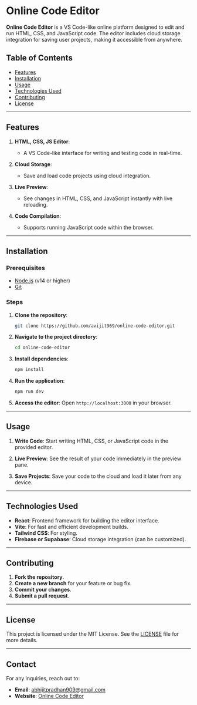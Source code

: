 # Online Code Editor

**Online Code Editor** is a VS Code-like online platform designed to edit and run HTML, CSS, and JavaScript code. The editor includes cloud storage integration for saving user projects, making it accessible from anywhere.

## Table of Contents
- [Features](#features)
- [Installation](#installation)
- [Usage](#usage)
- [Technologies Used](#technologies-used)
- [Contributing](#contributing)
- [License](#license)

---

## Features

1. **HTML, CSS, JS Editor**:
   - A VS Code-like interface for writing and testing code in real-time.
   
2. **Cloud Storage**:
   - Save and load code projects using cloud integration.

3. **Live Preview**:
   - See changes in HTML, CSS, and JavaScript instantly with live reloading.

4. **Code Compilation**:
   - Supports running JavaScript code within the browser.

---

## Installation

### Prerequisites

- [Node.js](https://nodejs.org/) (v14 or higher)
- [Git](https://git-scm.com/)

### Steps

1. **Clone the repository**:
    ```bash
    git clone https://github.com/avijit969/online-code-editor.git
    ```

2. **Navigate to the project directory**:
    ```bash
    cd online-code-editor
    ```

3. **Install dependencies**:
    ```bash
    npm install
    ```

4. **Run the application**:
    ```bash
    npm run dev
    ```

5. **Access the editor**:
   Open `http://localhost:3000` in your browser.

---

## Usage

1. **Write Code**:
   Start writing HTML, CSS, or JavaScript code in the provided editor.

2. **Live Preview**:
   See the result of your code immediately in the preview pane.

3. **Save Projects**:
   Save your code to the cloud and load it later from any device.

---

## Technologies Used

- **React**: Frontend framework for building the editor interface.
- **Vite**: For fast and efficient development builds.
- **Tailwind CSS**: For styling.
- **Firebase or Supabase**: Cloud storage integration (can be customized).

---

## Contributing

1. **Fork the repository**.
2. **Create a new branch** for your feature or bug fix.
3. **Commit your changes**.
4. **Submit a pull request**.

---

## License

This project is licensed under the MIT License. See the [LICENSE](LICENSE) file for more details.

---

## Contact

For any inquiries, reach out to:

- **Email**: abhijitpradhan909@gmail.com
- **Website**: [Online Code Editor](online-code-editor.aviscodeverse.tech)
